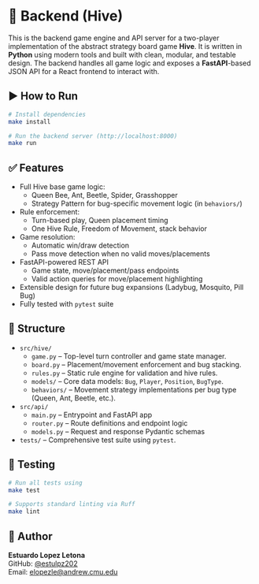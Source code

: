 # 🐍 Backend (Hive)

This is the backend game engine and API server for a two-player implementation of the abstract strategy board game **Hive**. It is written in **Python** using modern tools and built with clean, modular, and testable design. The backend handles all game logic and exposes a **FastAPI**-based JSON API for a React frontend to interact with.

## ▶️ How to Run

```bash
# Install dependencies
make install

# Run the backend server (http://localhost:8000)
make run
```

## ✅ Features

- Full Hive base game logic:
  - Queen Bee, Ant, Beetle, Spider, Grasshopper
  - Strategy Pattern for bug-specific movement logic (in `behaviors/`)
- Rule enforcement:
  - Turn-based play, Queen placement timing
  - One Hive Rule, Freedom of Movement, stack behavior
- Game resolution:
  - Automatic win/draw detection
  - Pass move detection when no valid moves/placements
- FastAPI-powered REST API
  - Game state, move/placement/pass endpoints
  - Valid action queries for move/placement highlighting
- Extensible design for future bug expansions (Ladybug, Mosquito, Pill Bug)
- Fully tested with `pytest` suite

## 📁 Structure

- `src/hive/`
  - `game.py` – Top-level turn controller and game state manager.
  - `board.py` – Placement/movement enforcement and bug stacking.
  - `rules.py` – Static rule engine for validation and hive rules.
  - `models/` – Core data models: `Bug`, `Player`, `Position`, `BugType`.
  - `behaviors/` – Movement strategy implementations per bug type (Queen, Ant, Beetle, etc.).
- `src/api/`
  - `main.py` – Entrypoint and FastAPI app
  - `router.py` – Route definitions and endpoint logic
  - `models.py` – Request and response Pydantic schemas
- `tests/` – Comprehensive test suite using `pytest`.

## 🧪 Testing

```bash
# Run all tests using
make test

# Supports standard linting via Ruff
make lint
```

## 👤 Author

**Estuardo Lopez Letona**  
GitHub: [@estulpz202](https://github.com/estulpz202)  
Email: <elopezle@andrew.cmu.edu>
